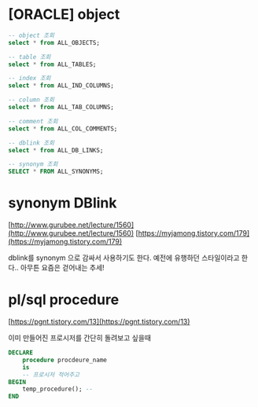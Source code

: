 
# [ORACLE] object

```sql 
-- object 조회
select * from ALL_OBJECTS;
```

```sql 
-- table 조회
select * from ALL_TABLES;
```

```sql 
-- index 조회
select * from ALL_IND_COLUMNS;
```

```sql 
-- column 조회
select * from ALL_TAB_COLUMNS;
```

```sql 
-- comment 조회
select * from ALL_COL_COMMENTS;
```

```sql 
-- dblink 조회
select * from ALL_DB_LINKS;
```

```sql 
-- synonym 조회
SELECT * FROM ALL_SYNONYMS;
```

# synonym DBlink

[http://www.gurubee.net/lecture/1560](http://www.gurubee.net/lecture/1560)
[https://myjamong.tistory.com/179](https://myjamong.tistory.com/179)

dblink를 synonym 으로 감싸서 사용하기도 한다. 예전에 유행하던 스타일이라고 한다.. 아무튼 요즘은 걷어내는 추세!

# pl/sql procedure
[https://pgnt.tistory.com/13](https://pgnt.tistory.com/13)

이미 만들어진 프로시저를 간단히 돌려보고 싶을때

``` sql
DECLARE 
	procedure procdeure_name
	is 
	-- 프로시저 적어주고
BEGIN
	temp_procedure(); --
END

```



<!--stackedit_data:
eyJoaXN0b3J5IjpbNjIyMTcyMTA4LC0xNDMwMzI0NDQ4LC0xOT
A5ODE0OTU3LDIwODE0NzMzNTldfQ==
-->